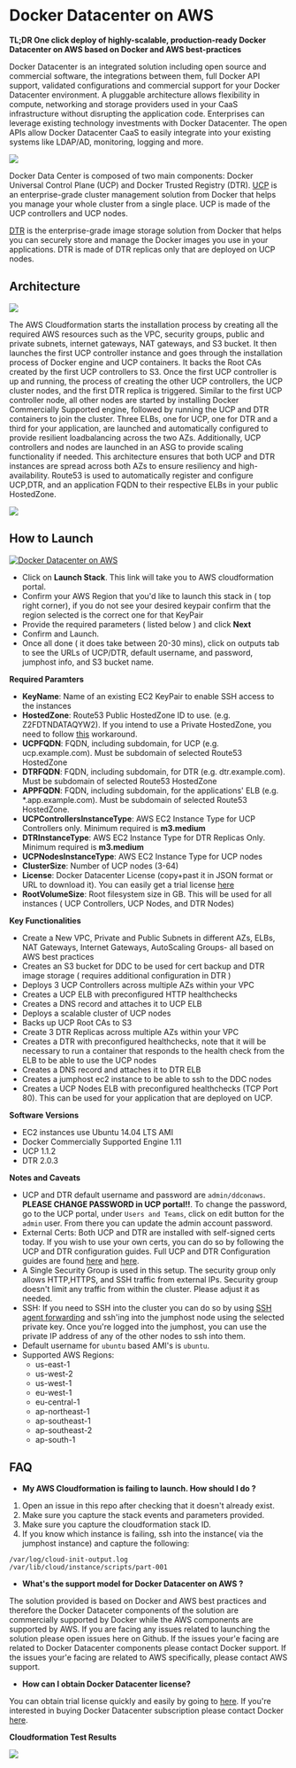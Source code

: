 # Docker Datacenter on AWS

**TL;DR One click deploy of highly-scalable, production-ready Docker Datacenter on AWS based on Docker and AWS best-practices**



Docker Datacenter is an integrated solution including open source and commercial software, the integrations between them, full Docker API support, validated configurations and commercial support for your Docker Datacenter environment. A pluggable architecture allows flexibility in compute, networking and storage providers used in your CaaS infrastructure without disrupting the application code. Enterprises can leverage existing technology investments with Docker Datacenter. The open APIs allow Docker Datacenter CaaS to easily integrate into your existing systems like LDAP/AD, monitoring, logging and more.


![](images/design_0.png)

Docker Data Center is composed of two main components: Docker Universal Control Plane (UCP) and Docker Trusted Registry (DTR). [UCP](https://docs.docker.com/docker-trusted-registry/overview/) is an enterprise-grade cluster management solution from Docker that helps you manage your whole cluster from a single place. UCP is made of the UCP controllers and UCP nodes.

[DTR](https://docs.docker.com/docker-trusted-registry/overview/) is the enterprise-grade image storage solution from Docker that helps you can securely store and manage the Docker images you use in your applications. DTR is made of DTR replicas only that are deployed on UCP nodes.

## Architecture

![](images/design_3.png)

The AWS Cloudformation starts the installation process by creating all the required AWS resources such as the VPC, security groups, public and private subnets, internet gateways, NAT gateways, and S3 bucket. It then launches the first UCP controller instance and goes through the installation process of Docker engine and UCP containers. It backs the Root CAs created by the first UCP controllers to S3. Once the first UCP controller is up and running, the process of creating the other UCP controllers, the UCP cluster nodes, and the first DTR replica is triggered. Similar to the first UCP controller node, all other nodes are started by installing Docker Commercially Supported engine, followed by running the UCP and DTR containers to join the cluster. Three ELBs, one for UCP, one for DTR and a third for your application, are launched and automatically configured to provide resilient loadbalancing across the two AZs. Additionally, UCP controllers and nodes are launched in an ASG to provide scaling functionality if needed. This architecture ensures that both UCP and DTR instances are spread across both AZs to ensure resiliency and high-availability. Route53 is used to automatically register and configure UCP,DTR, and an application FQDN to their respective ELBs in your public HostedZone.


![](images/design_2.png)

## How to Launch

[![Docker Datacenter on AWS](https://s3.amazonaws.com/cloudformation-examples/cloudformation-launch-stack.png)](https://console.aws.amazon.com/cloudformation/home?#/stacks/new?stackName=DockerDatacenter&templateURL=https://s3-us-west-2.amazonaws.com/ddc-on-aws-public/ddc_on_aws.json)


- Click on **Launch Stack**. This link will take you to AWS cloudformation portal.
- Confirm your AWS Region that you'd like to launch this stack in ( top right corner), if you do not see your desired keypair confirm that the region selected is the correct one for that KeyPair
- Provide the required parameters ( listed below ) and click **Next**
- Confirm and Launch.
- Once all done ( it does take between 20-30 mins), click on outputs tab to see the URLs of UCP/DTR, default username, and password, jumphost info, and S3 bucket name.


**Required Paramters**

- **KeyName**: Name of an existing EC2 KeyPair to enable SSH access to the instances
- **HostedZone**: Route53 Public HostedZone ID to use. (e.g. Z2FDTNDATAQYW2). If you intend to use a Private HostedZone, you need to follow [this](https://github.com/nicolaka/ddc-aws/issues/41#issuecomment-229153959) workaround.
- **UCPFQDN**: FQDN, including subdomain, for UCP (e.g. ucp.example.com). Must be subdomain of selected Route53 HostedZone
- **DTRFQDN**: FQDN, including subdomain, for DTR (e.g. dtr.example.com). Must be subdomain of selected Route53 HostedZone
- **APPFQDN**: FQDN, including subdomain, for the applications' ELB (e.g. *.app.example.com). Must be subdomain of selected Route53 HostedZone.
- **UCPControllersInstanceType**: AWS EC2 Instance Type for UCP Controllers only. Minimum required is **m3.medium**
- **DTRInstanceType**: AWS EC2 Instance Type for DTR Replicas Only. Minimum required is **m3.medium**
- **UCPNodesInstanceType**: AWS EC2 Instance Type for UCP nodes
- **ClusterSize**: Number of UCP nodes (3-64)
- **License**: Docker Datacenter License (copy+past it in JSON format or URL to download it). You can easily get a trial license [here](https://hub.docker.com/enterprise/trial/)
- **RootVolumeSize**: Root filesystem size in GB. This will be used for all instances ( UCP Controllers, UCP Nodes, and DTR Nodes)

**Key Functionalities**

- Create a New VPC, Private and Public Subnets in different AZs, ELBs, NAT Gateways, Internet Gateways, AutoScaling Groups- all based on AWS best practices
- Creates an S3 bucket for DDC to be used for cert backup and DTR image storage ( requires additional configuration in DTR )
- Deploys 3 UCP Controllers across multiple AZs  within your VPC
- Creates a UCP ELB with preconfigured HTTP healthchecks
- Creates a DNS record and attaches it to UCP ELB
- Deploys a scalable cluster of UCP nodes
- Backs up UCP Root CAs to S3
- Create 3 DTR Replicas across multiple AZs within your VPC
- Creates a DTR with preconfigured healthchecks, note that it will be necessary to run a container that responds to the health check from the ELB to be able to use the UCP nodes
- Creates a DNS record and attaches it to DTR ELB
- Creates a jumphost ec2 instance to be able to ssh to the DDC nodes
- Creates a UCP Nodes ELB with preconfigured healthchecks (TCP Port 80). This can be used for your application that are deployed on UCP.

**Software Versions**

- EC2 instances use Ubuntu 14.04 LTS AMI
- Docker Commercially Supported Engine 1.11
- UCP 1.1.2
- DTR 2.0.3

**Notes and Caveats**

- UCP and DTR default username and password are `admin/ddconaws`. **PLEASE CHANGE PASSWORD in UCP portal!!**. To change the password, go to the UCP portal, under `Users and Teams`, click on edit button for the `admin` user. From there you can update the admin account password.
- External Certs: Both UCP and DTR are installed with self-signed certs today. If you wish to use your own certs, you can do so by following the UCP and DTR configuration guides. Full UCP and DTR Configuration guides are found [here](https://docs.docker.com/ucp/configuration/use-externally-signed-certs/) and [here](https://docs.docker.com/docker-trusted-registry/configure/configuration/).
-  A Single Security Group is used in this setup. The security group only allows HTTP,HTTPS, and SSH traffic from external IPs. Security group doesn't limit any traffic from within the cluster. Please adjust it as needed.
- SSH: If you need to SSH into the cluster you can do so by using [SSH agent forwarding](https://developer.github.com/guides/using-ssh-agent-forwarding/) and ssh'ing into the jumphost node using the selected private key. Once you're logged into the jumphost, you can use the private IP address of any of the other nodes to ssh into them.
- Default username for `ubuntu` based AMI's is `ubuntu`.
- Supported AWS Regions:
	- us-east-1
	- us-west-2
	- us-west-1
	- eu-west-1
	- eu-central-1
	- ap-northeast-1
	- ap-southeast-1
	- ap-southeast-2
	- ap-south-1

## FAQ

- **My AWS Cloudformation is failing to launch. How should I do ?**

1. Open an issue in this repo after checking that it doesn't already exist.
2. Make sure you capture the stack events and parameters provided.
3. Make sure you capture the cloudformation stack ID.
4. If you know which instance is failing, ssh into the instance( via the jumphost instance) and capture the following:

```
/var/log/cloud-init-output.log
/var/lib/cloud/instance/scripts/part-001
```


- **What's the support model for Docker Datacenter on AWS ?**

The solution provided is based on Docker and AWS best practices and therefore the Docker Dataceter components of the solution are commercially supported by Docker  while the AWS components are supported by AWS. If you are facing any issues related to launching the solution please open issues here on Github. If the issues your'e facing are related to Docker Datacenter components please contact Docker support. If the issues your'e facing are related to AWS specifically, please contact AWS support.

- **How can I obtain Docker Datacenter license?**

You can obtain trial license quickly and easily by going to [here](https://store.docker.com/bundles/docker-datacenter). If you're interested in buying Docker Datacenter subscription please contact Docker [here](https://goto.docker.com/contact-us.html).

**Cloudformation Test Results**

![](images/v1.1_rest_results.png)
